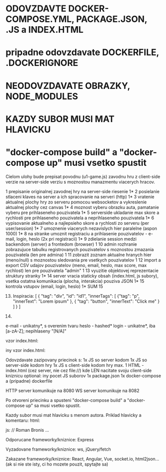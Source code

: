 # ODOVZDAVTE DOCKER-COMPOSE.YML, PACKAGE.JSON, .JS a INDEX.HTML
# pripadne odovzdavate DOCKERFILE, .DOCKERIGNORE
# NEODOVZDAVATE OBRAZKY, NODE_MODULES
# KAZDY SUBOR MUSI MAT HLAVICKU
# "docker-compose build" a "docker-compose up" musi vsetko spustit

Cielom ulohy bude prepisat povodnu (u1-game.js) zavodnu hru z client-side verzie na server-side verziu s moznostou manazmentu viacerych hracov.

1	prepisanie originalnej zavodnej hry na server-side riesenie	1*
2	posielanie stlaceni klaves na server a ich spracovanie na serveri (http)	1*
3	vratenie aktualnej plochy hry zo serveru pomocou websocketov a vykreslenie aktualnej plochy cez canvas	1*
4   moznost vyberu obrazku auta, pamatanie vyberu pre prihlaseneho pouzivatela 1*
5	serverside ukladanie max skore a rychlosti pre prihlaseneho pouzivatela a neprihlaseneho pouzivatela	1*
6	vypisovanie aktualneho a najlepsieho skore a rychlosti zo serveru (per user/session)   1*
7	umoznenie viacerych nezavislych hier paralelne (aspon 1000)	1*
8	na stranke umoznit registraciu a prihlasenie pouzivatelov - e-mail, login, heslo (2x pri registracii)	1*
9	zdielanie session medzi backendom (server) a frontedom (browser)	1
10	admin rozhranie zobrazujuce tabulku registrovanych pouzivatelov s moznostou zmazania pouzivatela (len pre admina)	1
11	zobrazit zoznam aktualne hranych hier (meno/null) s moznostou sledovania pre vsetkych pouzivatelov	1
12	import a export CSV udajov pouzivatelov (meno, email, heslo, max score, max rychlost) len pre pouzivatela "admin"	1
13	vyuzitie objektovej reprezentacie struktury stranky	1*
14	server vracia staticky obsah (index.html, js subory), vsetka ostatna komunikacia (plocha, interakcia) pouziva JSON	1*
15	kontrola vstupov (email, login, heslo)	1*
 	SUM	15
 
13. Inspiracia:
[
    {​​​​​​​​
        "tag": "div",
        "id":  "id1",
        "innerTags": [
            {​​​​​​​​
                "tag": "p",
                "innerText": "Lorem ipsum"
            }​​​​​​​​​​​​​​​​​​​​​​​​​​​​​​​,
            {​​​​​​​​​​​​​​​​​​​​​​​​​​​​​​
                "tag": "button",
                "innerText": "Click me"
            }
        ]
    }​​​​​​​​​​​​​​​​​​​​​​​​​​​​​​​​​​​​​​​​​​​​​​​​​​​​​​​​​​​​​​​​​​​
]
 
15.
e-mail - unikatny*, s overenim tvaru
heslo - hashed*
login - unikatne*, iba [a-zA-Z]; nepihlaseny "[N/A]"

vzor index.html:
<!-- Roman Bronis -->
<!DOCTYPE html>
<html>
    <head>
        <meta charset="utf-8" />
        <script src="client.js"></script>
    </head>
    <body>
    </body>
</html>

iny vzor index.html:
<!-- Roman Bronis -->
<!DOCTYPE html>
<html>
    <head>
        <meta charset="utf-8" />
    </head>
    <body>
    </body>
    <script src="client.js"></script>
</html>

Odovzdavate zazipovany priecinok s:
1x JS so server kodom
1x JS so server-side kodom hry
1x JS s client-side kodom hry
max. 1 HTML - index.html (cez server, nie cez file://) kde LEN nacitate svoju client-side kniznicu
optional: iny pocet JS suborov
1x package.json
1x docker-compose a (pripadne) dockerfile
 
HTTP server komunikuje na 8080
WS server komunikuje na 8082
 
Po otvoreni priecinku a spusteni "docker-compose build" a "docker-compose up" sa musi vsetko spustit.
 
Kazdy subor musi mat hlavicku s menom autora.
Priklad hlavicky a komentaru:
html:
<!-- Roman Bronis -->
 
js:
// Roman Bronis
...

Odporucane frameworky/kniznice:
Express
 
Vyzadovane frameworky/kniznice:
ws, jQuery/fetch
 
Zakazane frameworky/kniznice:
React, Angular, Vue, socket.io, html2json... (ak si nie ste isty, ci ho mozete pouzit, spytajte sa)